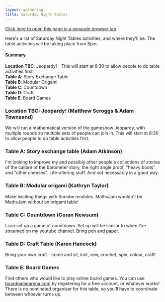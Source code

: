 ```yaml
---
layout: gathering
title: Saturday Night Tables
---
```


<a href="https://www.mathsjam.com/gathering/uk/2021/saturday-night-tables" target="_blank">Click here to open this page in a separate browser tab</a>. 

Here's a list of Saturday Night Tables activities, and where they'll be. The table activities will be taking place from 8pm.

<h4>Summary</h4>
<strong>Location TBC</strong>: Jeopardy! - This will start at 8:30 to allow people to do table activities first<br />
<strong>Table A</strong>: Story Exchange Table<br />
<strong>Table B</strong>: Modular Origami<br />
<strong>Table C</strong>: Countdown<br />
<strong>Table D</strong>: Craft<br />
<strong>Table E</strong>: Board Games<br />

### Location TBC: Jeopardy! (Matthew Scroggs &amp; Adam Townsend)

We will run a mathematical version of the gameshow Jeopardy, with multiple rounds so multiple sets of people can join in. This will start at 8:30 to allow people to do table activities first.
  
### Table A: Story exchange table (Adam Atkinson)

I'm looking to improve my and possibly other people's collections of stories of the calibre of the barometer story, the right angle proof, "heavy boots" and "other cheeses". Life-altering stuff. And not necessarily in a good way.</li>
  
### Table B: Modular origami (Kathryn Taylor)

Make exciting things with Sonobe modules. MathsJam wouldn't be MathsJam without an origami table!
  
### Table C: Countdown (Goran Newsum)

I can set up a game of countdown. Set up will be similar to when I've streamed on my youtube channel. Bring pen and paper.
  
### Table D: Craft Table (Karen Hancock)

 Bring your own craft - come and sit, knit, sew, crochet, spin, colour, craft!
  
### Table E: Board Games

Find others who would like to play online board games. You can use <a href="http://boardgamearena.com">boardgamearena.com</a> by registering for a free account, or whatever works! There is no nominated organiser for this table, so you'll have to coordinate between whoever turns up.
		

